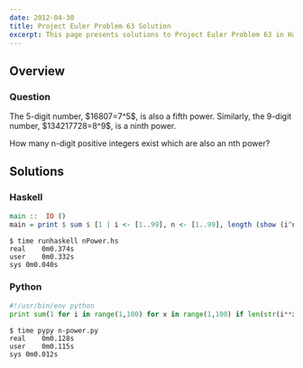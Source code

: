 ```yaml
---
date: 2012-04-30
title: Project Euler Problem 63 Solution
excerpt: This page presents solutions to Project Euler Problem 63 in Haskell and Python.
---
```



## Overview


### Question

<p>
The 5-digit number, $16807=7^5$, is also a fifth power. Similarly, the 9-digit number, $134217728=8^9$, is a ninth power.
</p>

<p>
How many n-digit positive integers exist which are also an nth power?
</p>






## Solutions

### Haskell

```haskell
main ::  IO ()
main = print $ sum $ [1 | i <- [1..99], n <- [1..99], length (show (i^n)) == n]
```


```
$ time runhaskell nPower.hs
real	0m0.374s
user	0m0.332s
sys	0m0.040s
```



### Python

```python
#!/usr/bin/env python
print sum(1 for i in range(1,100) for x in range(1,100) if len(str(i**x)) == x)
```


```
$ time pypy n-power.py
real	0m0.128s
user	0m0.115s
sys	0m0.012s
```


